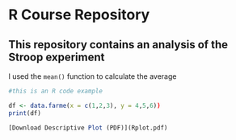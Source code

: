 # R Course Repository  
## This repository contains an analysis of the Stroop experiment  
I used the `mean()` function to calculate the average 
```r
#this is an R code example

df <- data.farme(x = c(1,2,3), y = 4,5,6))
print(df)

[Download Descriptive Plot (PDF)](Rplot.pdf)



